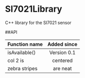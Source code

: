 # SI7021Library
C++ library for the SI7021 sensor



##API

| Function name | Added since   | 
| ------------- |:-------------:| 
| isAvailable() | Version 0.1   |
| col 2 is      | centered      |
| zebra stripes | are neat      |
